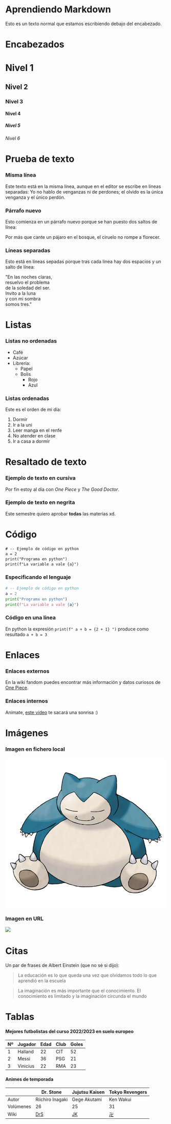 # Aprendiendo Markdown

Esto es un texto normal que estamos escribiendo debajo del encabezado.

# Encabezados

# Nivel 1
## Nivel 2
### Nivel 3
#### Nivel 4
##### Nivel 5
###### Nivel 6

# Prueba de texto
### Misma línea
Este texto está en
la misma línea, aunque en el
editor se escribe en líneas separadas:
Yo no hablo de venganzas ni de perdones;
el olvido es la única venganza
y el único perdón.
### Párrafo nuevo
Esto comienza en un párrafo nuevo
porque se han puesto dos saltos de línea:

Por más que cante un pájaro
en el bosque, el ciruelo
no rompe a florecer.

### Líneas separadas
Esto está en líneas sepadas
porque tras cada linea hay
dos espacios y un salto de línea:

"En las noches claras,  
resuelvo el problema  
de la soledad del ser.  
Invito a la luna  
y con mi sombra  
somos tres."

# Listas

### Listas no ordenadas

* Café
* Azúcar
* Librería:
  * Papel
  * Bolis
    * Rojo
    * Azul  

### Listas ordenadas

Este es el orden de mi día:

1. Dormir
2. Ir a la uni
3. Leer manga en el renfe
4. No atender en clase
5. Ir a casa a dormir

# Resaltado de texto

### Ejemplo de texto en cursiva

Por fin estoy al día con *One Piece* y *The Good Doctor*.
### Ejemplo de texto en negrita

Este semestre quiero aprobar **todas** las materias xd.

# Código

```
# -- Ejemplo de código en python
a = 2
print("Programa en python")
print(f"La variable a vale {a}")
```
### Especificando el lenguaje
```python
# -- Ejemplo de código en python
a = 2
print("Programa en python")
print(f"La variable a vale {a}")
```

### Código en una línea

En python la expresión `print(f" a + b = {2 + 1} ")` produce como resultado `a + b = 3` 

# Enlaces 

### Enlaces externos

En la wiki fandom puedes encontrar más información y datos curiosos de [One Piece](https://onepiece.fandom.com/es/wiki/One_Piece_Wiki).

### Enlaces internos

Anímate, [este vídeo](https://www.youtube.com/watch?v=hvL1339luv0&list=PLgfiR8szoXm4rYS_6Q52mUJCBQsBuZTmq&index=10) te sacará una sonrisa :)

# Imágenes

### Imagen en fichero local

![](Snorlax.png)

### Imagen en URL

![](https://www.adobe.com/es/express/create/media_147b85d9e4cb15b95023a74537b8dd2058027f26f.png?width=750&format=png&optimize=medium)

# Citas

Un par de frases de Albert Einstein (que no sé si dijo):

> La educación es lo que queda una vez que olvidamos todo lo que aprendió en la escuela

> La imaginación es más importante que el conocimiento. El conocimiento es limitado y la imaginación circunda el mundo

# Tablas

#### Mejores futbolistas del curso 2022/2023 en suelo europeo

| Nº | Jugador  | Edad | Club | Goles |
|----|----------|------|------|-------|
|  1 | Halland  | 22   | CIT  |  52   |
|  2 | Messi    | 36   | PSG  |  21   |
|  3 | Vinicius | 22   | RMA  |  23   |

#### Animes de temporada

|          | Dr. Stone | Jujutsu Kaisen | Tokyo Revengers |
|----------|-----------|--------|-------|
| Autor | Riichiro Inagaki | Gege Akutami | Ken Wakui |
| Volúmenes |  26  | 25 | 31 |
| Wiki  | [DrS](https://dr-stone.fandom.com/es/wiki/Dr._Stone) | [JK](https://jujutsu-kaisen.fandom.com/es/wiki/Jujutsu_Kaisen_Wiki)  | [卍](https://tokyorevengers.fandom.com/es/wiki/Tokyo%E5%8D%8DRevengers_Wiki) |

